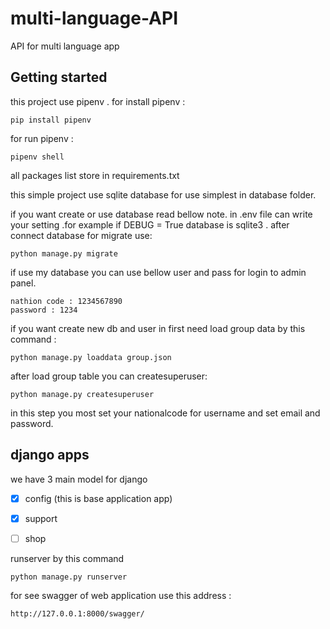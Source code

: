 # multi-language-API
API for multi language app 



## Getting started
this project use pipenv .
for install pipenv :
``` 
pip install pipenv
```
for run pipenv :
``` 
pipenv shell
```

all packages list store in requirements.txt

this simple project use sqlite database for use simplest in database folder.

if you want create or use database read bellow note.
in .env file can write your setting .for example if DEBUG = True database is sqlite3 .
after connect database for migrate use:
```
python manage.py migrate
```
if use my database you can use bellow user and pass for login to admin panel.
```
nathion code : 1234567890
password : 1234
```
if you want create new db and user in first need load group data by this command :
```
python manage.py loaddata group.json
```

after load group table you can createsuperuser:
```
python manage.py createsuperuser
```
in this step you most set your nationalcode for username and set email and password.



## django apps 
we have 3 main model for django 
- [X] config (this is base application app)
- [X] support

- [ ] shop



runserver by this command
```
python manage.py runserver
```


for see swagger of web application use this address : 
```
http://127.0.0.1:8000/swagger/
```
